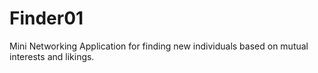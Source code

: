 # Finder01
Mini Networking Application for finding new individuals based on mutual interests and likings.
